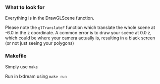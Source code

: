 ### What to look for

Everything is in the DrawGLScene function.

Please note the `glTranslateF` function which translate the whole scene at -6.0 in the z coordinate. A common error is to draw your scene at 0.0 z, which could be where your camera actually is, resulting in a black screen (or not just seeing your polygons)

### Makefile

Simply use `make`

Run in lxdream using `make run`

